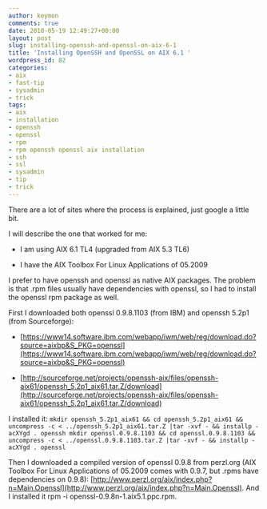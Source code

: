 ```yaml
---
author: keymon
comments: true
date: 2010-05-19 12:49:27+00:00
layout: post
slug: installing-openssh-and-openssl-on-aix-6-1
title: 'Installing OpenSSH and OpenSSL on AIX 6.1 '
wordpress_id: 82
categories:
- aix
- fast-tip
- sysadmin
- trick
tags:
- aix
- installation
- openssh
- openssl
- rpm
- rpm openssh openssl aix installation
- ssh
- ssl
- sysadmin
- tip
- trick
---
```


There are a lot of sites where the process is explained, just google a  little bit.

I will describe the one that worked for me:



	
  * I am using AIX 6.1 TL4 (upgraded from AIX 5.3 TL6)

	
  * I have the AIX Toolbox For Linux Applications of 05.2009


I prefer to have openssh and openssl as native AIX packages. The problem  is that .rpm files usually have dependencies with openssl, so I had to  install the openssl rpm package as well.

First I downloaded both openssl 0.9.8.1103 (from IBM) and openssh 5.2p1  (from Sourceforge):

	
  * [https://www14.software.ibm.com/webapp/iwm/web/reg/download.do?source=aixbp&S_PKG=openssl](https://www14.software.ibm.com/webapp/iwm/web/reg/download.do?source=aixbp&S_PKG=openssl)

	
  * [http://sourceforge.net/projects/openssh-aix/files/openssh-aix61/openssh_5.2p1_aix61.tar.Z/download](http://sourceforge.net/projects/openssh-aix/files/openssh-aix61/openssh_5.2p1_aix61.tar.Z/download)


I installed it:
`
mkdir openssh_5.2p1_aix61 && cd openssh_5.2p1_aix61 && uncompress -c < ../openssh_5.2p1_aix61.tar.Z |tar -xvf - && installp -acXYgd . openssh
mkdir openssl.0.9.8.1103 && cd openssl.0.9.8.1103 && uncompress -c < ../openssl.0.9.8.1103.tar.Z |tar -xvf - && installp -acXYgd . openssl
`

Then I downloaded a compiled version of openssl 0.9.8 from perzl.org  (AIX Toolbox For Linux Applications of 05.2009 comes with 0.9.7, but  .rpms have dependencies on 0.9.8):  [http://www.perzl.org/aix/index.php?n=Main.Openssl](http://www.perzl.org/aix/index.php?n=Main.Openssl).  And I installed it rpm -i openssl-0.9.8n-1.aix5.1.ppc.rpm.
